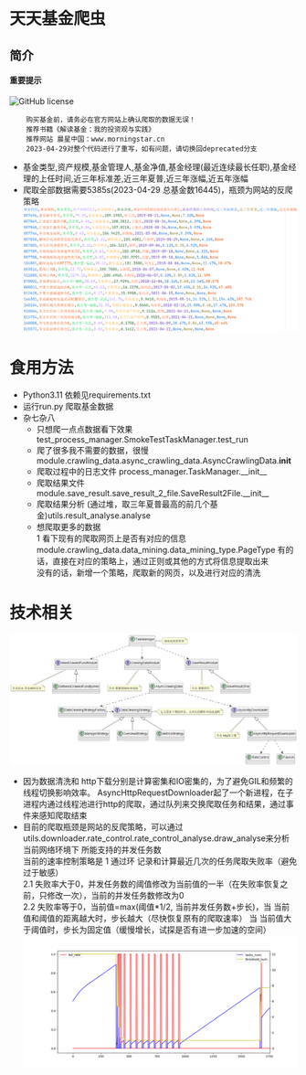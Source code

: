 # 天天基金爬虫

## 简介

#### 重要提示

![GitHub license](https://img.shields.io/github/license/tindy2013/subconverter.svg)

        购买基金前，请务必在官方网站上确认爬取的数据无误！
        推荐书籍《解读基金：我的投资观与实践》
        推荐网站 晨星中国：www.morningstar.cn
        2023-04-29对整个代码进行了重写，如有问题，请切换回deprecated分支

- 基金类型,资产规模,基金管理人,基金净值,基金经理(最近连续最长任职),基金经理的上任时间,近三年标准差,近三年夏普,近三年涨幅,近五年涨幅
- 爬取全部数据需要5385s(2023-04-29 总基金数16445)，瓶颈为网站的反爬策略
  ![Image text](docs/img/result_2.png)

# 食用方法

- Python3.11 依赖见requirements.txt
- 运行run.py 爬取基金数据
- 杂七杂八
  - 只想爬一点点数据看下效果 test_process_manager.SmokeTestTaskManager.test_run
  - 爬了很多我不需要的数据，很慢 module.crawling_data.async_crawling_data.AsyncCrawlingData.__init__
  - 爬取过程中的日志文件 process_manager.TaskManager.\_\_init__
  - 爬取结果文件 module.save_result.save_result_2_file.SaveResult2File.\_\_init__
  - 爬取结果分析 (通过堆，取三年夏普最高的前几个基金)utils.result_analyse.analyse
  - 想爬取更多的数据  
1 看下现有的爬取网页上是否有对应的信息  
module.crawling_data.data_mining.data_mining_type.PageType
有的话，直接在对应的策略上，通过正则或其他的方式将信息提取出来  
没有的话，新增一个策略，爬取新的网页，以及进行对应的清洗

# 技术相关
![Image text](docs/img/overview.png)
- 因为数据清洗和 http下载分别是计算密集和IO密集的，为了避免GIL和频繁的线程切换影响效率。
AsyncHttpRequestDownloader起了一个新进程，在子进程内通过线程池进行http的爬取，通过队列来交换爬取任务和结果，通过事件来感知爬取结束
- 目前的爬取瓶颈是网站的反爬策略，可以通过utils.downloader.rate_control.rate_control_analyse.draw_analyse来分析当前网络环境下
所能支持的并发任务数  
当前的速率控制策略是 1 通过环 记录和计算最近几次的任务爬取失败率（避免过于敏感）  
2.1 失败率大于0，并发任务数的阈值修改为当前值的一半（在失败率恢复之前，只修改一次），当前的并发任务数修改为0  
2.2 失败率等于0，当前值=max(阈值*1/2, 当前并发任务数+步长)，当 当前值和阈值的距离越大时，步长越大（尽快恢复原有的爬取速率）
当 当前值大于阈值时，步长为固定值（缓慢增长，试探是否有进一步加速的空间）
![Image text](docs/img/rate_control.png)